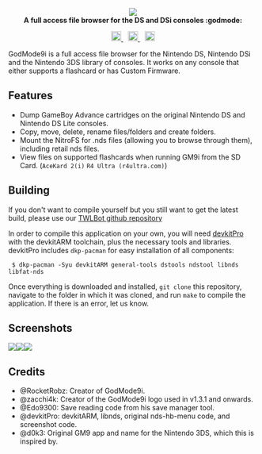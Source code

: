 <p align="center">
	<img src="https://github.com/RocketRobz/GodMode9i/blob/master/resources/logo2_small.png"><br>
	<b>A full access file browser for the DS and DSi consoles :godmode:</b>
</p>

<p align="center">
	<a href="https://dev.azure.com/DS-Homebrew/Builds/_build?definitionId=14" style="padding-right: 5px;">
		<img src="https://dev.azure.com/DS-Homebrew/Builds/_apis/build/status/RocketRobz.GodMode9i?branchName=master" height="20">
	</a>
	<a href="https://discord.gg/yqSut8c" style="padding-left: 5px; padding-right: 5px;">
		<img src="https://img.shields.io/badge/Discord-Server-blue.svg" height="20">
	</a>
	<a href="https://gbatemp.net/threads/release-godmode9i-all-access-file-browser-for-the-ds-i-and-3ds.520096/" style="padding-left: 5px;">
		<img src="https://img.shields.io/badge/GBATemp-thread-blue.svg" height="20">
	</a>
</p>

GodMode9i is a full access file browser for the Nintendo DS, Nintendo DSi and the Nintendo 3DS library of consoles. It works on any console that either supports a flashcard or has Custom Firmware.

## Features

- Dump GameBoy Advance cartridges on the original Nintendo DS and Nintendo DS Lite consoles.
- Copy, move, delete, rename files/folders and create folders.
- Mount the NitroFS for .nds files (allowing you to browse through them), including retail nds files.
- View files on supported flashcards when running GM9i from the SD Card. (`AceKard 2(i)` `R4 Ultra (r4ultra.com)`)

## Building
If you don't want to compile yourself but you still want to get the latest build, please use our [TWLBot github repository](https://github.com/TWLBot/Builds/blob/master/extras/GodMode9i.7z)

In order to compile this application on your own, you will need [devkitPro](https://devkitpro.org/) with the devkitARM toolchain, plus the necessary tools and libraries. devkitPro includes `dkp-pacman` for easy installation of all components:

```
 $ dkp-pacman -Syu devkitARM general-tools dstools ndstool libnds libfat-nds
```

Once everything is downloaded and installed, `git clone` this repository, navigate to the folder in which it was cloned, and run `make` to compile the application. If there is an error, let us know.

## Screenshots

![](https://gbatemp.b-cdn.net/attachments/snap_212809-png.147117/)![](https://gbatemp.b-cdn.net/attachments/snap_211051-png.147114/)![](https://gbatemp.b-cdn.net/attachments/file-options-v1-3-0-no-border-png.147118/)

## Credits
* @RocketRobz: Creator of GodMode9i.
* @zacchi4k: Creator of the GodMode9i logo used in v1.3.1 and onwards.
* @Edo9300: Save reading code from his save manager tool.
* @devkitPro: devkitARM, libnds, original nds-hb-menu code, and screenshot code.
* @d0k3: Original GM9 app and name for the Nintendo 3DS, which this is inspired by.
